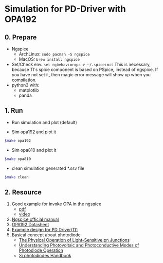 # Simulation for PD-Driver with OPA192

## 0. Prepare

* Ngspice
  * ArchLinux:
  `sudo pacman -S ngspice`
  * MacOS:
 `brew install ngspice`
* Set/Check env.
`set ngbehavior=ps > ~/.spiceinit`
This is necessary,
because TI's spice component is based on PSpice,
instead of ngspice.
If you have not set it,
then magic error message will show up when you compilation.
* python3 with:
  * matplotlib
  * panda

## 1. Run

* Run simulation and plot (default)

* Sim opa192 and plot it
  
```bash
$make opa192
```

* Sim opa810 and plot it
  
```bash
$make opa810
```

* clean simulation generated *.ssv file

```bash
$make clean
```

## 2. Resource

1. Good example for invoke OPA in the ngspice
   * [pdf](https://tinyurl.com/bdze7f8h)
   * [video](https://youtu.be/ni-LKxu6lK8)
2. [Ngspice official manual](https://tinyurl.com/2v2yz7sj)
3. [OPA192 Datasheet](https://www.ti.com/lit/gpn/opa192)
4. [Example design for PD Driver(TI)](https://www.ti.com/lit/pdf/tidu535)
5. Basical concept about photodiode
   * [The Physical Operation of Light-Sensitive pn Junctions](https://tinyurl.com/2h2ft8kc)
   * [Understanding Photovoltaic and Photoconductive Modes of Photodiode Operation](https://tinyurl.com/mr3n822d)
   * [Si photodiodes Handbook](https://tinyurl.com/ywbc2dx5)
